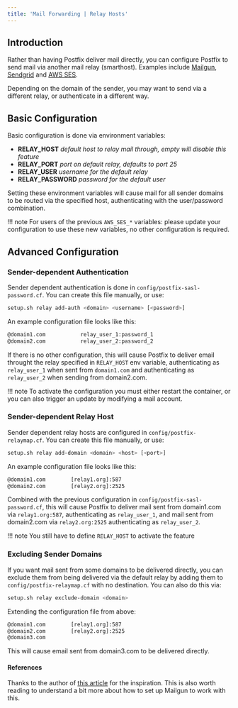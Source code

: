 ```yaml
---
title: 'Mail Forwarding | Relay Hosts'
---
```


## Introduction

Rather than having Postfix deliver mail directly, you can configure Postfix to send mail via another mail relay (smarthost). Examples include [Mailgun](https://www.mailgun.com/), [Sendgrid](https://sendgrid.com/) and [AWS SES](https://aws.amazon.com/ses/).

Depending on the domain of the sender, you may want to send via a different relay, or authenticate in a different way.

## Basic Configuration

Basic configuration is done via environment variables:

* **RELAY_HOST** _default host to relay mail through, empty will disable this feature_
* **RELAY_PORT** _port on default relay, defaults to port 25_
* **RELAY_USER** _username for the default relay_
* **RELAY_PASSWORD** _password for the default user_

Setting these environment variables will cause mail for all sender domains to be routed via the specified host, authenticating with the user/password combination.

!!! note
    For users of the previous `AWS_SES_*` variables: please update your configuration to use these new variables, no other configuration is required.

## Advanced Configuration

### Sender-dependent Authentication

Sender dependent authentication is done in `config/postfix-sasl-password.cf`. You can create this file manually, or use:

```sh
setup.sh relay add-auth <domain> <username> [<password>]
```

An example configuration file looks like this:

```txt
@domain1.com           relay_user_1:password_1
@domain2.com           relay_user_2:password_2
```

If there is no other configuration, this will cause Postfix to deliver email throught the relay specified in `RELAY_HOST` env variable, authenticating as `relay_user_1` when sent from `domain1.com` and authenticating as `relay_user_2` when sending from domain2.com.

!!! note
    To activate the configuration you must either restart the container, or you can also trigger an update by modifying a mail account.

### Sender-dependent Relay Host

Sender dependent relay hosts are configured in `config/postfix-relaymap.cf`. You can create this file manually, or use:

```sh
setup.sh relay add-domain <domain> <host> [<port>]
```

An example configuration file looks like this:

```txt
@domain1.com        [relay1.org]:587
@domain2.com        [relay2.org]:2525
```

Combined with the previous configuration in `config/postfix-sasl-password.cf`, this will cause Postfix to deliver mail sent from domain1.com via `relay1.org:587`, authenticating as `relay_user_1`, and mail sent from domain2.com via `relay2.org:2525` authenticating as `relay_user_2`.

!!! note
    You still have to define `RELAY_HOST` to activate the feature

### Excluding Sender Domains

If you want mail sent from some domains to be delivered directly, you can exclude them from being delivered via the default relay by adding them to `config/postfix-relaymap.cf` with no destination. You can also do this via:

```sh
setup.sh relay exclude-domain <domain>
```

Extending the configuration file from above:

```txt
@domain1.com        [relay1.org]:587
@domain2.com        [relay2.org]:2525
@domain3.com
```

This will cause email sent from domain3.com to be delivered directly.

#### References

Thanks to the author of [this article][1] for the inspiration. This is also worth reading to understand a bit more about how to set up Mailgun to work with this.

[1]: https://community.rackspace.com/products/f/email-products-forum/3897/how-to-setup-postfix-with-a-mailgun-smtp-relay-when-using-multiple-domains

